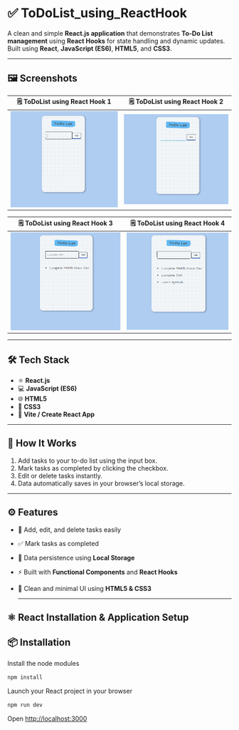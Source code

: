 # ✅ ToDoList_using_ReactHook

A clean and simple **React.js application** that demonstrates **To-Do List management** using **React Hooks** for state handling and dynamic updates.  
Built using **React**, **JavaScript (ES6)**, **HTML5**, and **CSS3**.

---

## 🖼️ Screenshots  

| 🗒️ ToDoList using React Hook 1 | 🗒️ ToDoList using React Hook 2 |
|------------|------------|
| ![ToDoList 1](./imgg/tg1.png) | ![ToDoList 2](./imgg/tg2.png) |

| 🗒️ ToDoList using React Hook 3 | 🗒️ ToDoList using React Hook 4 |
|---------------|---------------|
| ![ToDoList 3](./imgg/tg3.png) | ![ToDoList 4](./imgg/tg4.png) |


---

## 🛠️ Tech Stack
- ⚛️ **React.js**  
- 💻 **JavaScript (ES6)**  
- 🌐 **HTML5**  
- 🎨 **CSS3**  
- 🚀 **Vite / Create React App**

---
## 🧠 How It Works

1. Add tasks to your to-do list using the input box.  
2. Mark tasks as completed by clicking the checkbox.  
3. Edit or delete tasks instantly.  
4. Data automatically saves in your browser’s local storage.


---

## ⚙️ Features

- 🧩 Add, edit, and delete tasks easily  
- ✅ Mark tasks as completed  
- 💾 Data persistence using **Local Storage**  
- ⚡ Built with **Functional Components** and **React Hooks**  
- 🎨 Clean and minimal UI using **HTML5 & CSS3**

  ---
## ⚛️ React Installation & Application Setup
## 📦 Installation


Install the node modules
```bash
npm install
```

Launch your React project in your browser
```bash
npm run dev
```
 Open [http://localhost:3000](http://localhost:3000)
